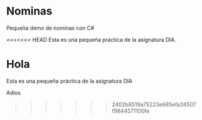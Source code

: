 # Nominas
Pequeña demo de nominas con C#

<<<<<<< HEAD
Esta es una pequeña práctica de la asignatura DIA.

Hola
=======
Esta es una pequeña práctica de la asignatura DIA

Adios
>>>>>>> 2402b8519a75223e685efa34507f9844571100fe
